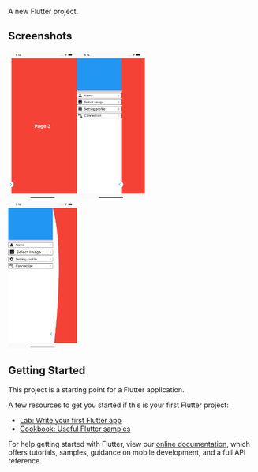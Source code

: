 A new Flutter project.


## Screenshots

<img src="ss1.png" height="300em" /><dvider/><img src="ss2.png" height="300em" /><br/><img src="ss3.png" height="300em" />



## Getting Started

This project is a starting point for a Flutter application.

A few resources to get you started if this is your first Flutter project:

- [Lab: Write your first Flutter app](https://flutter.dev/docs/get-started/codelab)
- [Cookbook: Useful Flutter samples](https://flutter.dev/docs/cookbook)

For help getting started with Flutter, view our
[online documentation](https://flutter.dev/docs), which offers tutorials,
samples, guidance on mobile development, and a full API reference.
